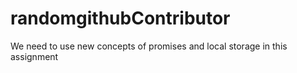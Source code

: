 # randomgithubContributor
We need to use new concepts of promises and local storage in this assignment
